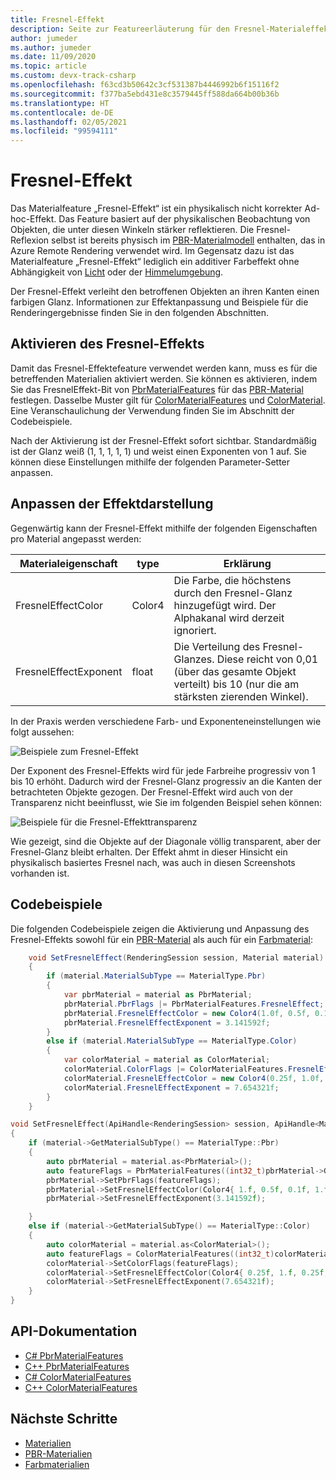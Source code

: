 ```yaml
---
title: Fresnel-Effekt
description: Seite zur Featureerläuterung für den Fresnel-Materialeffekt
author: jumeder
ms.author: jumeder
ms.date: 11/09/2020
ms.topic: article
ms.custom: devx-track-csharp
ms.openlocfilehash: f63cd3b50642c3cf531387b4446992b6f15116f2
ms.sourcegitcommit: f377ba5ebd431e8c3579445ff588da664b00b36b
ms.translationtype: HT
ms.contentlocale: de-DE
ms.lasthandoff: 02/05/2021
ms.locfileid: "99594111"
---
```

# <a name="fresnel-effect"></a>Fresnel-Effekt

Das Materialfeature „Fresnel-Effekt“ ist ein physikalisch nicht korrekter Ad-hoc-Effekt. Das Feature basiert auf der physikalischen Beobachtung von Objekten, die unter diesen Winkeln stärker reflektieren. Die Fresnel-Reflexion selbst ist bereits physisch im [PBR-Materialmodell](../../overview/features/pbr-materials.md) enthalten, das in Azure Remote Rendering verwendet wird. Im Gegensatz dazu ist das Materialfeature „Fresnel-Effekt“ lediglich ein additiver Farbeffekt ohne Abhängigkeit von [Licht](../../overview/features/lights.md) oder der [Himmelumgebung](../../overview/features/sky.md).

Der Fresnel-Effekt verleiht den betroffenen Objekten an ihren Kanten einen farbigen Glanz. Informationen zur Effektanpassung und Beispiele für die Renderingergebnisse finden Sie in den folgenden Abschnitten.

## <a name="enabling-the-fresnel-effect"></a>Aktivieren des Fresnel-Effekts

Damit das Fresnel-Effektefeature verwendet werden kann, muss es für die betreffenden Materialien aktiviert werden. Sie können es aktivieren, indem Sie das FresnelEffekt-Bit von [PbrMaterialFeatures](/dotnet/api/microsoft.azure.remoterendering.pbrmaterialfeatures) für das [PBR-Material](../../overview/features/pbr-materials.md) festlegen. Dasselbe Muster gilt für [ColorMaterialFeatures](/dotnet/api/microsoft.azure.remoterendering) und [ColorMaterial](../../overview/features/color-materials.md). Eine Veranschaulichung der Verwendung finden Sie im Abschnitt der Codebeispiele.

Nach der Aktivierung ist der Fresnel-Effekt sofort sichtbar. Standardmäßig ist der Glanz weiß (1, 1, 1, 1, 1) und weist einen Exponenten von 1 auf. Sie können diese Einstellungen mithilfe der folgenden Parameter-Setter anpassen.

## <a name="customizing-the-effect-appearance"></a>Anpassen der Effektdarstellung

Gegenwärtig kann der Fresnel-Effekt mithilfe der folgenden Eigenschaften pro Material angepasst werden:

| Materialeigenschaft | type | Erklärung |
|-------------------|------|-------------|
| FresnelEffectColor | Color4 | Die Farbe, die höchstens durch den Fresnel-Glanz hinzugefügt wird. Der Alphakanal wird derzeit ignoriert. |
| FresnelEffectExponent | float | Die Verteilung des Fresnel-Glanzes. Diese reicht von 0,01 (über das gesamte Objekt verteilt) bis 10 (nur die am stärksten zierenden Winkel). |

In der Praxis werden verschiedene Farb- und Exponenteneinstellungen wie folgt aussehen:

![Beispiele zum Fresnel-Effekt](./media/fresnel-effect-examples.png)

Der Exponent des Fresnel-Effekts wird für jede Farbreihe progressiv von 1 bis 10 erhöht. Dadurch wird der Fresnel-Glanz progressiv an die Kanten der betrachteten Objekte gezogen. Der Fresnel-Effekt wird auch von der Transparenz nicht beeinflusst, wie Sie im folgenden Beispiel sehen können:

![Beispiele für die Fresnel-Effekttransparenz](./media/fresnel-effect-transparent-examples.png)

Wie gezeigt, sind die Objekte auf der Diagonale völlig transparent, aber der Fresnel-Glanz bleibt erhalten. Der Effekt ahmt in dieser Hinsicht ein physikalisch basiertes Fresnel nach, was auch in diesen Screenshots vorhanden ist.

## <a name="code-samples"></a>Codebeispiele

Die folgenden Codebeispiele zeigen die Aktivierung und Anpassung des Fresnel-Effekts sowohl für ein [PBR-Material](../../overview/features/pbr-materials.md) als auch für ein [Farbmaterial](../../overview/features/color-materials.md):

```cs
    void SetFresnelEffect(RenderingSession session, Material material)
    {
        if (material.MaterialSubType == MaterialType.Pbr)
        {
            var pbrMaterial = material as PbrMaterial;
            pbrMaterial.PbrFlags |= PbrMaterialFeatures.FresnelEffect;
            pbrMaterial.FresnelEffectColor = new Color4(1.0f, 0.5f, 0.1f, 1.0f);
            pbrMaterial.FresnelEffectExponent = 3.141592f;
        }
        else if (material.MaterialSubType == MaterialType.Color)
        {
            var colorMaterial = material as ColorMaterial;
            colorMaterial.ColorFlags |= ColorMaterialFeatures.FresnelEffect;
            colorMaterial.FresnelEffectColor = new Color4(0.25f, 1.0f, 0.25f, 1.0f);
            colorMaterial.FresnelEffectExponent = 7.654321f;
        }
    }
```

```cpp
void SetFresnelEffect(ApiHandle<RenderingSession> session, ApiHandle<Material> material)
{
    if (material->GetMaterialSubType() == MaterialType::Pbr)
    {
        auto pbrMaterial = material.as<PbrMaterial>();
        auto featureFlags = PbrMaterialFeatures((int32_t)pbrMaterial->GetPbrFlags() | (int32_t)PbrMaterialFeatures::FresnelEffect);
        pbrMaterial->SetPbrFlags(featureFlags);
        pbrMaterial->SetFresnelEffectColor(Color4{ 1.f, 0.5f, 0.1f, 1.f });
        pbrMaterial->SetFresnelEffectExponent(3.141592f);

    }
    else if (material->GetMaterialSubType() == MaterialType::Color)
    {
        auto colorMaterial = material.as<ColorMaterial>();
        auto featureFlags = ColorMaterialFeatures((int32_t)colorMaterial->GetColorFlags() | (int32_t)ColorMaterialFeatures::FresnelEffect);
        colorMaterial->SetColorFlags(featureFlags);
        colorMaterial->SetFresnelEffectColor(Color4{ 0.25f, 1.f, 0.25f, 1.f });
        colorMaterial->SetFresnelEffectExponent(7.654321f);
    }
}
```

## <a name="api-documentation"></a>API-Dokumentation

* [C# PbrMaterialFeatures](/dotnet/api/microsoft.azure.remoterendering.pbrmaterialfeatures)
* [C++ PbrMaterialFeatures](/cpp/api/remote-rendering/pbrmaterialfeatures)
* [C# ColorMaterialFeatures](/dotnet/api/microsoft.azure.remoterendering.colormaterialfeatures)
* [C++ ColorMaterialFeatures](/cpp/api/remote-rendering/colormaterialfeatures)

## <a name="next-steps"></a>Nächste Schritte

* [Materialien](../../concepts/materials.md)
* [PBR-Materialien](../../overview/features/pbr-materials.md)
* [Farbmaterialien](../../overview/features/color-materials.md)